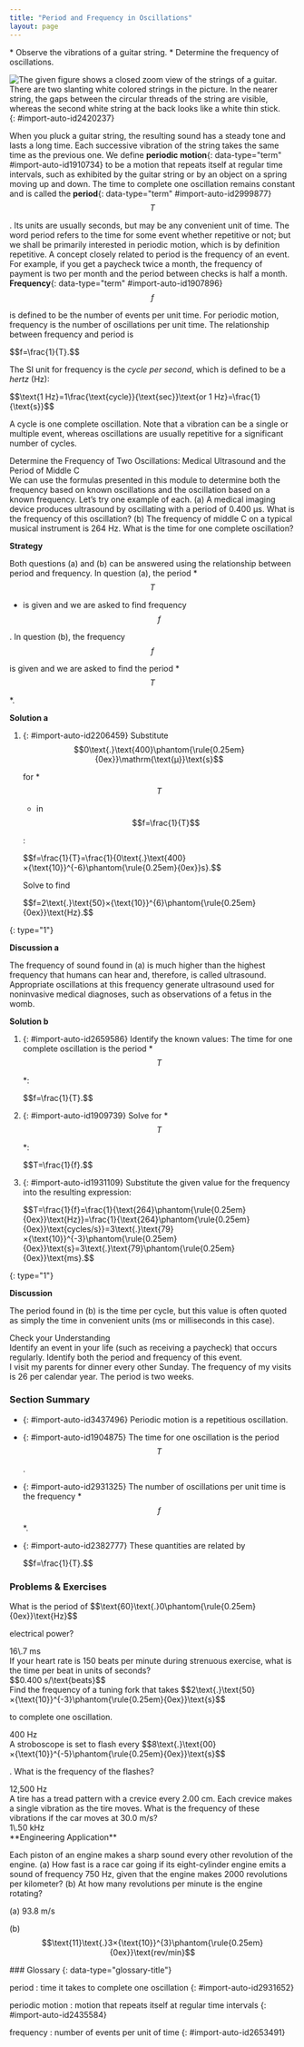 ```yaml
---
title: "Period and Frequency in Oscillations"
layout: page
---
```



<div data-type="abstract" markdown="1">
* Observe the vibrations of a guitar string.
* Determine the frequency of oscillations.

</div>

 ![The given figure shows a closed zoom view of the strings of a guitar. There are two slanting white colored strings in the picture. In the nearer string, the gaps between the circular threads of the string are visible, whereas the second white string at the back looks like a white thin stick.](../resources/Figure_17_02_01a.jpg "The strings on this guitar vibrate at regular time intervals. (credit: JAR)"){: #import-auto-id2420237}

When you pluck a guitar string, the resulting sound has a steady tone and lasts a long time. Each successive vibration of the string takes the same time as the previous one. We define **periodic motion**{: data-type="term" #import-auto-id1910734} to be a motion that repeats itself at regular time intervals, such as exhibited by the guitar string or by an object on a spring moving up and down. The time to complete one oscillation remains constant and is called the **period**{: data-type="term" #import-auto-id2999877} $$T$$

. Its units are usually seconds, but may be any convenient unit of time. The word period refers to the time for some event whether repetitive or not; but we shall be primarily interested in periodic motion, which is by definition repetitive. A concept closely related to period is the frequency of an event. For example, if you get a paycheck twice a month, the frequency of payment is two per month and the period between checks is half a month. **Frequency**{: data-type="term" #import-auto-id1907896}$$f$$

 is defined to be the number of events per unit time. For periodic motion, frequency is the number of oscillations per unit time. The relationship between frequency and period is

<div data-type="equation" id="eip-768">
$$f=\frac{1}{T}.$$
</div>

The SI unit for frequency is the *cycle per second*, which is defined to be a *hertz* (Hz):

<div data-type="equation" id="eip-880">
$$\text{1 Hz}=1\frac{\text{cycle}}{\text{sec}}\text{or 1 Hz}=\frac{1}{\text{s}}$$
</div>

A cycle is one complete oscillation. Note that a vibration can be a single or multiple event, whereas oscillations are usually repetitive for a significant number of cycles.

<div data-type="example" markdown="1">
<div data-type="title">
Determine the Frequency of Two Oscillations: Medical Ultrasound and the Period of Middle C
</div>
We can use the formulas presented in this module to determine both the frequency based on known oscillations and the oscillation based on a known frequency. Let’s try one example of each. (a) A medical imaging device produces ultrasound by oscillating with a period of 0.400 µs. What is the frequency of this oscillation? (b) The frequency of middle C on a typical musical instrument is 264 Hz. What is the time for one complete oscillation?

**Strategy**

Both questions (a) and (b) can be answered using the relationship between period and frequency. In question (a), the period *$$T$$

* is given and we are asked to find frequency $$f$$

. In question (b), the frequency $$f$$

 is given and we are asked to find the period *$$T$$

*.

**Solution a**

1.  {: #import-auto-id2206459} Substitute
    $$0\text{.}\text{400}\phantom{\rule{0.25em}{0ex}}\mathrm{\text{μ}}\text{s}$$
    
    for *$$T$$
    
    * in
    $$f=\frac{1}{T}$$
    
    \:
    <div data-type="equation" id="eip-666">
    $$f=\frac{1}{T}=\frac{1}{0\text{.}\text{400}×{\text{10}}^{-6}\phantom{\rule{0.25em}{0ex}}s}.$$
    </div>
    
    Solve to find
    
    <div data-type="equation" id="eip-520">
    $$f=2\text{.}\text{50}×{\text{10}}^{6}\phantom{\rule{0.25em}{0ex}}\text{Hz}.$$
    </div>
{: type="1"}

**Discussion a**

The frequency of sound found in (a) is much higher than the highest frequency that humans can hear and, therefore, is called ultrasound. Appropriate oscillations at this frequency generate ultrasound used for noninvasive medical diagnoses, such as observations of a fetus in the womb.

**Solution b**

1.  {: #import-auto-id2659586} Identify the known values:
    The time for one complete oscillation is the period *$$T$$
    
    *\:
    
    <div data-type="equation" id="eip-605">
    $$f=\frac{1}{T}.$$
    </div>

2.  {: #import-auto-id1909739} Solve for *$$T$$
    
    *\:
    <div data-type="equation" id="eip-600">
    $$T=\frac{1}{f}.$$
    </div>

3.  {: #import-auto-id1931109} Substitute the given value for the frequency into the resulting expression:
    <div data-type="equation" id="eip-663">
    $$T=\frac{1}{f}=\frac{1}{\text{264}\phantom{\rule{0.25em}{0ex}}\text{Hz}}=\frac{1}{\text{264}\phantom{\rule{0.25em}{0ex}}\text{cycles/s}}=3\text{.}\text{79}×{\text{10}}^{-3}\phantom{\rule{0.25em}{0ex}}\text{s}=3\text{.}\text{79}\phantom{\rule{0.25em}{0ex}}\text{ms}.$$
    </div>
{: type="1"}

<strong>Discussion </strong>

The period found in (b) is the time per cycle, but this value is often quoted as simply the time in convenient units (ms or milliseconds in this case).

</div>

<div data-type="exercise" data-element-type="check-understanding" data-label="">
<div data-type="title">
Check your Understanding
</div>
<div data-type="problem" markdown="1">
Identify an event in your life (such as receiving a paycheck) that occurs regularly. Identify both the period and frequency of this event.

</div>
<div data-type="solution" data-print-placement="here" markdown="1">
I visit my parents for dinner every other Sunday. The frequency of my visits is 26 per calendar year. The period is two weeks.

</div>
</div>

### Section Summary

* {: #import-auto-id3437496} Periodic motion is a repetitious oscillation.
* {: #import-auto-id1904875} The time for one oscillation is the period
  $$T$$
  
  .
* {: #import-auto-id2931325} The number of oscillations per unit time is the frequency *$$f$$
  
  *.
* {: #import-auto-id2382777} These quantities are related by
  <div data-type="equation" id="eip-794">
  $$f=\frac{1}{T}.$$
  </div>

### Problems &amp; Exercises

<div data-type="exercise" data-element-type="problems-exercises">
<div data-type="problem" markdown="1">
What is the period of $$\text{60}\text{.}0\phantom{\rule{0.25em}{0ex}}\text{Hz}$$

 electrical power?

</div>
<div data-type="solution" markdown="1">
16\.7 ms

</div>
</div>

<div data-type="exercise" data-element-type="problems-exercises">
<div data-type="problem" markdown="1">
If your heart rate is 150 beats per minute during strenuous exercise, what is the time per beat in units of seconds?

</div>
<div data-type="solution" markdown="1">
$$0.400 s/\text{beats}$$

</div>
</div>

<div data-type="exercise" data-element-type="problems-exercises">
<div data-type="problem" markdown="1">
Find the frequency of a tuning fork that takes $$2\text{.}\text{50}×{\text{10}}^{-3}\phantom{\rule{0.25em}{0ex}}\text{s}$$

 to complete one oscillation.

</div>
<div data-type="solution" markdown="1">
400 Hz

</div>
</div>

<div data-type="exercise" data-element-type="problems-exercises">
<div data-type="problem" markdown="1">
A stroboscope is set to flash every $$8\text{.}\text{00}×{\text{10}}^{-5}\phantom{\rule{0.25em}{0ex}}\text{s}$$

. What is the frequency of the flashes?

</div>
<div data-type="solution" markdown="1">
12,500 Hz

</div>
</div>

<div data-type="exercise" data-element-type="problems-exercises">
<div data-type="problem" markdown="1">
A tire has a tread pattern with a crevice every 2.00 cm. Each crevice makes a single vibration as the tire moves. What is the frequency of these vibrations if the car moves at 30.0 m/s?

</div>
<div data-type="solution" markdown="1">
1\.50 kHz

</div>
</div>

<div data-type="exercise" data-element-type="problems-exercises">
<div data-type="problem" markdown="1">
**Engineering Application**

Each piston of an engine makes a sharp sound every other revolution of the engine. (a) How fast is a race car going if its eight-cylinder engine emits a sound of frequency 750 Hz, given that the engine makes 2000 revolutions per kilometer? (b) At how many revolutions per minute is the engine rotating?

</div>
<div data-type="solution" markdown="1">
(a) 93.8 m/s

(b) $$\text{11}\text{.}3×{\text{10}}^{3}\phantom{\rule{0.25em}{0ex}}\text{rev/min}$$

</div>
</div>

<div data-type="glossary" markdown="1">
### Glossary
{: data-type="glossary-title"}

period
: time it takes to complete one oscillation
{: #import-auto-id2931652}

periodic motion
: motion that repeats itself at regular time intervals
{: #import-auto-id2435584}

frequency
: number of events per unit of time
{: #import-auto-id2653491}

</div>
